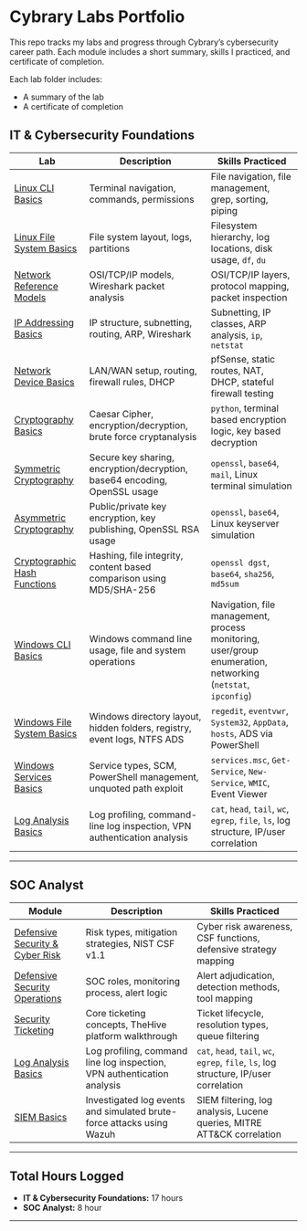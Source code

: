 # Cybrary Labs Portfolio

This repo tracks my labs and progress through Cybrary’s cybersecurity career path. Each module includes a short summary, skills I practiced, and certificate of completion. 

Each lab folder includes:
- A summary of the lab
- A certificate of completion

## IT & Cybersecurity Foundations 

| Lab | Description | Skills Practiced |
|-----|-------------|------------------|
| [Linux CLI Basics](./it-cybersecurity-foundations/linux-cli-basics) | Terminal navigation, commands, permissions | File navigation, file management, grep, sorting, piping |
| [Linux File System Basics](./it-cybersecurity-foundations/linux-file-system-basics) | File system layout, logs, partitions | Filesystem hierarchy, log locations, disk usage, `df`, `du` |
| [Network Reference Models](./it-cybersecurity-foundations/network-reference-models) | OSI/TCP/IP models, Wireshark packet analysis | OSI/TCP/IP layers, protocol mapping, packet inspection |
| [IP Addressing Basics](./it-cybersecurity-foundations/ip-addressing-basics) | IP structure, subnetting, routing, ARP, Wireshark | Subnetting, IP classes, ARP analysis, `ip`, `netstat` |
| [Network Device Basics](./it-cybersecurity-foundations/network-device-basics) | LAN/WAN setup, routing, firewall rules, DHCP | pfSense, static routes, NAT, DHCP, stateful firewall testing |
| [Cryptography Basics](./it-cybersecurity-foundations/cryptography-basics) | Caesar Cipher, encryption/decryption, brute force cryptanalysis | `python`, terminal based encryption logic, key based decryption |
| [Symmetric Cryptography](./it-cybersecurity-foundations/symmetric-cryptography) | Secure key sharing, encryption/decryption, base64 encoding, OpenSSL usage | `openssl`, `base64`, `mail`, Linux terminal simulation |
| [Asymmetric Cryptography](./it-cybersecurity-foundations/asymmetric-cryptography) | Public/private key encryption, key publishing, OpenSSL RSA usage | `openssl`, `base64`, Linux keyserver simulation |
| [Cryptographic Hash Functions](./it-cybersecurity-foundations/cryptographic-hash-functions) | Hashing, file integrity, content based comparison using MD5/SHA-256 | `openssl dgst`, `base64`, `sha256`, `md5sum` |
| [Windows CLI Basics](./it-cybersecurity-foundations/windows-cli-basic) | Windows command line usage, file and system operations | Navigation, file management, process monitoring, user/group enumeration, networking (`netstat`, `ipconfig`) |
| [Windows File System Basics](./it-cybersecurity-foundations/windows-file-system-basics) | Windows directory layout, hidden folders, registry, event logs, NTFS ADS | `regedit`, `eventvwr`, `System32`, `AppData`, `hosts`, ADS via PowerShell |
| [Windows Services Basics](./it-cybersecurity-foundations/windows-services) | Service types, SCM, PowerShell management, unquoted path exploit | `services.msc`, `Get-Service`, `New-Service`, `WMIC`, Event Viewer |
| [Log Analysis Basics](./soc-analyst/log-analysis-basics) | Log profiling, command-line log inspection, VPN authentication analysis | `cat`, `head`, `tail`, `wc`, `egrep`, `file`, `ls`, log structure, IP/user correlation |



---

## SOC Analyst 

| Module | Description | Skills Practiced |
|--------|-------------|------------------|
| [Defensive Security & Cyber Risk](./soc-analyst/defensive-security-and-cyber-risk) | Risk types, mitigation strategies, NIST CSF v1.1 | Cyber risk awareness, CSF functions, defensive strategy mapping |
| [Defensive Security Operations](./soc-analyst/defensive-security-operations) | SOC roles, monitoring process, alert logic | Alert adjudication, detection methods, tool mapping |
| [Security Ticketing](./soc-analyst/security-ticketing) | Core ticketing concepts, TheHive platform walkthrough | Ticket lifecycle, resolution types, queue filtering |
| [Log Analysis Basics](./soc-analyst/log-analysis-basics) | Log profiling, command line log inspection, VPN authentication analysis | `cat`, `head`, `tail`, `wc`, `egrep`, `file`, `ls`, log structure, IP/user correlation |
| [SIEM Basics](./it-cybersecurity-foundations/siem-basics) | Investigated log events and simulated brute-force attacks using Wazuh | SIEM filtering, log analysis, Lucene queries, MITRE ATT&CK correlation |


---


## Total Hours Logged

-  **IT & Cybersecurity Foundations:** 17 hours 
-  **SOC Analyst:** 8 hour 

---
